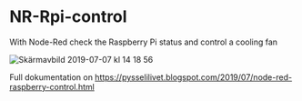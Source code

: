 # NR-Rpi-control
With Node-Red check the Raspberry Pi status and control a cooling fan

![Skärmavbild 2019-07-07 kl  14 18 56](https://user-images.githubusercontent.com/16189982/60792357-d80cd800-a165-11e9-8b22-ee9b451782a8.png)

Full dokumentation on https://pysselilivet.blogspot.com/2019/07/node-red-raspberry-control.html

